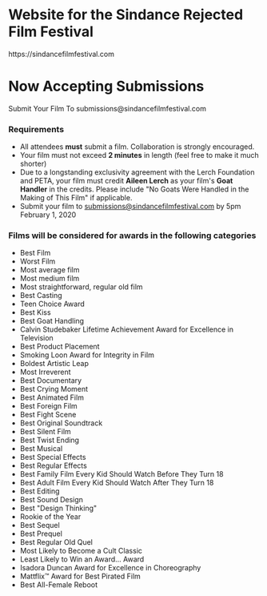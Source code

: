 <h1>Website for the Sindance Rejected Film Festival</h1>
https://sindancefilmfestival.com

<h1>Now Accepting Submissions</h1>
Submit Your Film To submissions@sindancefilmfestival.com

<h3>Requirements</h3>

* All attendees **must** submit a film. Collaboration is strongly encouraged.
* Your film must not exceed **2 minutes** in length (feel free to make it much shorter)
* Due to a longstanding exclusivity agreement with the Lerch Foundation and PETA, your film must credit **Aileen Lerch** as your film's **Goat Handler** in the credits. Please include "No Goats Were Handled in the Making of This Film" if applicable.
* Submit your film to submissions@sindancefilmfestival.com by 5pm February 1, 2020

<h3>Films will be considered for awards in the following categories</h3>

* Best Film
* Worst Film
* Most average film
* Most medium film
* Most straightforward, regular old film
* Best Casting
* Teen Choice Award
* Best Kiss
* Best Goat Handling
* Calvin Studebaker Lifetime Achievement Award for Excellence in Television
* Best Product Placement
* Smoking Loon Award for Integrity in Film
* Boldest Artistic Leap
* Most Irreverent
* Best Documentary
* Best Crying Moment
* Best Animated Film
* Best Foreign Film
* Best Fight Scene
* Best Original Soundtrack
* Best Silent Film
* Best Twist Ending
* Best Musical
* Best Special Effects
* Best Regular Effects
* Best Family Film Every Kid Should Watch Before They Turn 18
* Best Adult Film Every Kid Should Watch After They Turn 18
* Best Editing
* Best Sound Design
* Best "Design Thinking"
* Rookie of the Year
* Best Sequel
* Best Prequel
* Best Regular Old Quel
* Most Likely to Become a Cult Classic
* Least Likely to Win an Award... Award
* Isadora Duncan Award for Excellence in Choreography
* Mattflix™ Award for Best Pirated Film
* Best All-Female Reboot
